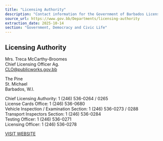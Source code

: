```yaml
---
title: "Licensing Authority"
description: "Contact information for the Government of Barbados Licensing Authority, including key personnel, office address, and departmental phone numbers."
source_url: https://www.gov.bb/Departments/licensing-authority
extraction_date: 2025-10-14
section: "Government, Democracy and Civic Life"
---
```


## Licensing Authority

Mrs. Treca McCarthy-Broomes  
Chief Licensing Officer Ag.  
CLO@publicworks.gov.bb

The Pine  
St. Michael  
Barbados, W.I.

Chief Licensing Authority: 1 (246) 536-0264 / 0265  
License Cards Office: 1 (246) 536-0680  
Vehicle Inspection / Examination Section: 1 (246) 536-0273 / 0288  
Transport Inspectors Section: 1 (246) 536-0284  
Testing Officer: 1 (246) 536-0271  
Licensing Officer: 1 (246) 536-0278

[VISIT WEBSITE](http://bla.gov.bb)
```